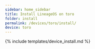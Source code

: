 ```yaml
---
sidebar: home_sidebar
title: Install LineageOS on toro
folder: install
permalink: /devices/toro/install/
device: toro
---
```

{% include templates/device_install.md %}
